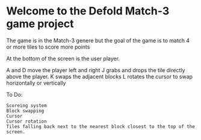 # Welcome to the Defold Match-3 game project

The game is in the Match-3 genere but the goal of the game is to match 4 or more tiles to score more points

At the bottom of the screen is the user player.  

A and D move the player left and right
J grabs and drops the tile directly above the player.
K swaps the adjacent blocks
L rotates the cursor to swap horizontally or vertically

To Do:

    Scoreing system
    Block swapping 
    Cursor
    Cursor rotation
    Tiles falling back next to the nearest block closest to the top of the screen.
